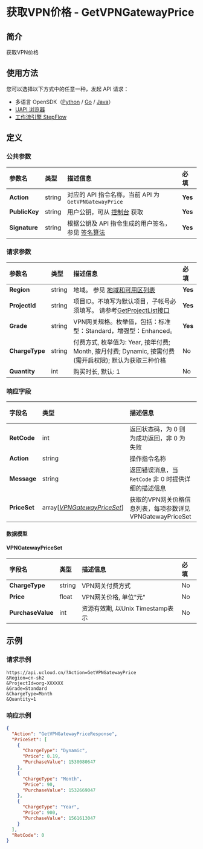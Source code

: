 # 获取VPN价格 - GetVPNGatewayPrice

## 简介

获取VPN价格





## 使用方法

您可以选择以下方式中的任意一种，发起 API 请求：
- 多语言 OpenSDK（[Python](https://github.com/ucloud/ucloud-sdk-python3) / [Go](https://github.com/ucloud/ucloud-sdk-go) / [Java](https://github.com/ucloud/ucloud-sdk-java)）
- [UAPI 浏览器](https://console.ucloud.cn/uapi/detail?id=GetVPNGatewayPrice)
- [工作流引擎 StepFlow](https://console.ucloud.cn/stepflow/manage/)

## 定义

### 公共参数

| 参数名 | 类型 | 描述信息 | 必填 |
|:---|:---|:---|:---|
| **Action**     | string  | 对应的 API 指令名称，当前 API 为 `GetVPNGatewayPrice`                        | **Yes** |
| **PublicKey**  | string  | 用户公钥，可从 [控制台](https://console.ucloud.cn/uapi/apikey) 获取                                             | **Yes** |
| **Signature**  | string  | 根据公钥及 API 指令生成的用户签名，参见 [签名算法](api/summary/signature.md)  | **Yes** |

### 请求参数

| 参数名 | 类型 | 描述信息 | 必填 |
|:---|:---|:---|:---|
| **Region** | string | 地域。 参见 [地域和可用区列表](api/summary/regionlist) |**Yes**|
| **ProjectId** | string | 项目ID。不填写为默认项目，子帐号必须填写。 请参考[GetProjectList接口](api/summary/get_project_list) |**Yes**|
| **Grade** | string | VPN网关规格。枚举值，包括：标准型：Standard，增强型：Enhanced。 |**Yes**|
| **ChargeType** | string | 付费方式, 枚举值为: Year, 按年付费; Month, 按月付费; Dynamic, 按需付费(需开启权限); 默认为获取三种价格 |No|
| **Quantity** | int | 购买时长, 默认: 1 |No|

### 响应字段

| 字段名 | 类型 | 描述信息 | 必填 |
|:---|:---|:---|:---|
| **RetCode** | int | 返回状态码，为 0 则为成功返回，非 0 为失败 |**Yes**|
| **Action** | string | 操作指令名称 |**Yes**|
| **Message** | string | 返回错误消息，当 `RetCode` 非 0 时提供详细的描述信息 |No|
| **PriceSet** | array[[*VPNGatewayPriceSet*](#VPNGatewayPriceSet)] | 获取的VPN网关价格信息列表，每项参数详见 VPNGatewayPriceSet |No|

#### 数据模型


#### VPNGatewayPriceSet

| 字段名 | 类型 | 描述信息 | 必填 |
|:---|:---|:---|:---|
| **ChargeType** | string | VPN网关付费方式 |No|
| **Price** | float | VPN网关价格, 单位"元" |No|
| **PurchaseValue** | int | 资源有效期, 以Unix Timestamp表示 |No|

## 示例

### 请求示例
    
```
https://api.ucloud.cn/?Action=GetVPNGatewayPrice
&Region=cn-sh2
&ProjectId=org-XXXXXX
&Grade=Standard
&ChargeType=Month
&Quantity=1
```

### 响应示例
    
```json
{
  "Action": "GetVPNGatewayPriceResponse",
  "PriceSet": [
    {
      "ChargeType": "Dynamic",
      "Price": 0.19,
      "PurchaseValue": 1530080647
    },
    {
      "ChargeType": "Month",
      "Price": 90,
      "PurchaseValue": 1532669047
    },
    {
      "ChargeType": "Year",
      "Price": 900,
      "PurchaseValue": 1561613047
    }
  ],
  "RetCode": 0
}
```





